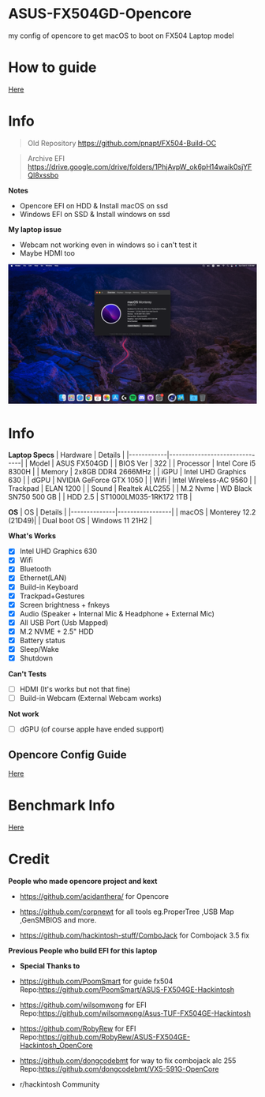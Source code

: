 # ASUS-FX504GD-Opencore
my config of opencore to get macOS to boot on FX504 Laptop model

# How to guide

[Here](OpenCore/README.md)

# Info
> Old Repository
    https://github.com/pnapt/FX504-Build-OC

> Archive EFI 
    https://drive.google.com/drive/folders/1PhjAvpW_ok6pH14waik0sjYFQl8xssbo

__Notes__
- Opencore EFI on HDD & Install macOS on ssd
- Windows EFI on SSD & Install windows on ssd

__My laptop issue__
- Webcam not working even in windows so i can't test it
- Maybe HDMI too

<img src="https://github.com/pnapt/ASUS-FX504GD-Opencore/blob/main/FX504-AboutThisMac.png"/>


# Info
**Laptop Specs**
| Hardware | Details |
|------------|-------------------------------|
| Model | ASUS FX504GD |
| BIOS Ver | 322 |
| Processor | Intel Core i5 8300H |
| Memory | 2x8GB DDR4 2666MHz |
| iGPU | Intel UHD Graphics 630 |
| dGPU | NVIDIA GeForce GTX 1050 |
| Wifi | Intel Wireless-AC 9560 |
| Trackpad | ELAN 1200 |
| Sound | Realtek ALC255 |
| M.2 Nvme | WD Black SN750 500 GB |
| HDD 2.5 | ST1000LM035-1RK172 1TB  |

**OS**
| OS | Details |
|--------------|-----------------|
| macOS | Monterey 12.2 (21D49)|
| Dual boot OS | Windows 11 21H2 |


**What's Works**
- [x] Intel UHD Graphics 630
- [x] Wifi
- [x] Bluetooth 
- [x] Ethernet(LAN) 
- [x] Build-in Keyboard
- [x] Trackpad+Gestures
- [x] Screen brightness + fnkeys
- [x] Audio (Speaker + Internal Mic & Headphone + External Mic) 
- [x] All USB Port (Usb Mapped)
- [x] M.2 NVME + 2.5" HDD
- [x] Battery status
- [x] Sleep/Wake
- [x] Shutdown

**Can't Tests**
- [ ] HDMI (It's works but not that fine)
- [ ] Build-in Webcam (External Webcam works)

**Not work**
- [ ] dGPU (of course apple have ended support)

## Opencore Config Guide

[Here](OpenCore/README.md)

# Benchmark Info

[Here](OpenCore/BenchmarkInfo.md)

# Credit
__People who made opencore project and kext__
- https://github.com/acidanthera/ for Opencore

- https://github.com/corpnewt for all tools eg.ProperTree ,USB Map ,GenSMBIOS and more.

- https://github.com/hackintosh-stuff/ComboJack for Combojack 3.5 fix

__Previous People who build EFI for this laptop__
- **Special Thanks to**
- https://github.com/PoomSmart for guide fx504 
    Repo:https://github.com/PoomSmart/ASUS-FX504GE-Hackintosh

- https://github.com/wilsomwong for EFI
    Repo:https://github.com/wilsomwong/Asus-TUF-FX504GE-Hackintosh

- https://github.com/RobyRew for EFI
    Repo:https://github.com/RobyRew/ASUS-FX504GE-Hackintosh_OpenCore

- https://github.com/dongcodebmt for way to fix combojack alc 255
    Repo:https://github.com/dongcodebmt/VX5-591G-OpenCore

- r/hackintosh Community
